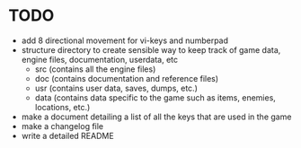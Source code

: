 # TODO

- add 8 directional movement for vi-keys and numberpad
- structure directory to create sensible way to keep track of game data, engine files, documentation, userdata, etc
    - src (contains all the engine files)
    - doc (contains documentation and reference files)
    - usr (contains user data, saves, dumps, etc.)
    - data (contains data specific to the game such as items, enemies, locations, etc.)
- make a document detailing a list of all the keys that are used in the game
- make a changelog file
- write a detailed README

